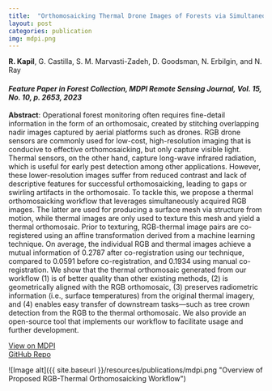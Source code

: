 ```yaml
---
title:  "Orthomosaicking Thermal Drone Images of Forests via Simultaneously Acquired RGB Images"
layout: post
categories: publication
img: mdpi.png
---
```

**R. Kapil**, G. Castilla, S. M. Marvasti-Zadeh, D. Goodsman, N. Erbilgin, and N. Ray
<!-- **Rudraksh Kapil**, Guillermo Castilla, Seyed Mojtaba Marvasti-Zadeh, Devin Goodsman, Nadir Erbilgin, and Nilanjan Ray -->

#### *Feature Paper in Forest Collection, MDPI Remote Sensing Journal, Vol. 15, No. 10, p. 2653, 2023*



**Abstract**: Operational forest monitoring often requires fine-detail information in the form of an orthomosaic, created by stitching overlapping nadir images captured by aerial platforms such as drones. RGB drone sensors are commonly used for low-cost, high-resolution imaging that is conducive to effective orthomosaicking, but only capture visible light. Thermal sensors, on the other hand, capture long-wave infrared radiation, which is useful for early pest detection among other applications. However, these lower-resolution images suffer from reduced contrast and lack of descriptive features for successful orthomosaicking, leading to gaps or swirling artifacts in the orthomosaic. To tackle this, we propose a thermal orthomosaicking workflow that leverages simultaneously acquired RGB images. The latter are used for producing a surface mesh via structure from motion, while thermal images are only used to texture this mesh and yield a thermal orthomosaic. Prior to texturing, RGB-thermal image pairs are co-registered using an affine transformation derived from a machine learning technique. On average, the individual RGB and thermal images achieve a mutual information of 0.2787 after co-registration using our technique, compared to 0.0591 before co-registration, and 0.1934 using manual co-registration. We show that the thermal orthomosaic generated from our workflow (1) is of better quality than other existing methods, (2) is geometrically aligned with the RGB orthomosaic, (3) preserves radiometric information (i.e., surface temperatures) from the original thermal imagery, and (4) enables easy transfer of downstream tasks—such as tree crown detection from the RGB to the thermal orthomosaic. We also provide an open-source tool that implements our workflow to facilitate usage and further development.

<div class="button-container">
  <div class="more"><a href="https://doi.org/10.3390/rs15102653">View on MDPI</a></div>
  <div class="more"><a href="https://github.com/rudrakshkapil/Integrated-RGB-Thermal-Orthomosaicing">GitHub Repo</a></div>
</div>

![Image alt]({{ site.baseurl }}/resources/publications/mdpi.png "Overview of Proposed RGB-Thermal Orthomosaicking Workflow")
<!-- <div style="border-radius: 30px; border-color:rgb(1,160,73);width:99%;margin-top:10px">
  <img src="{{ site.baseurl }}/resources/publications/{{ page.img }}"/>
</div> -->